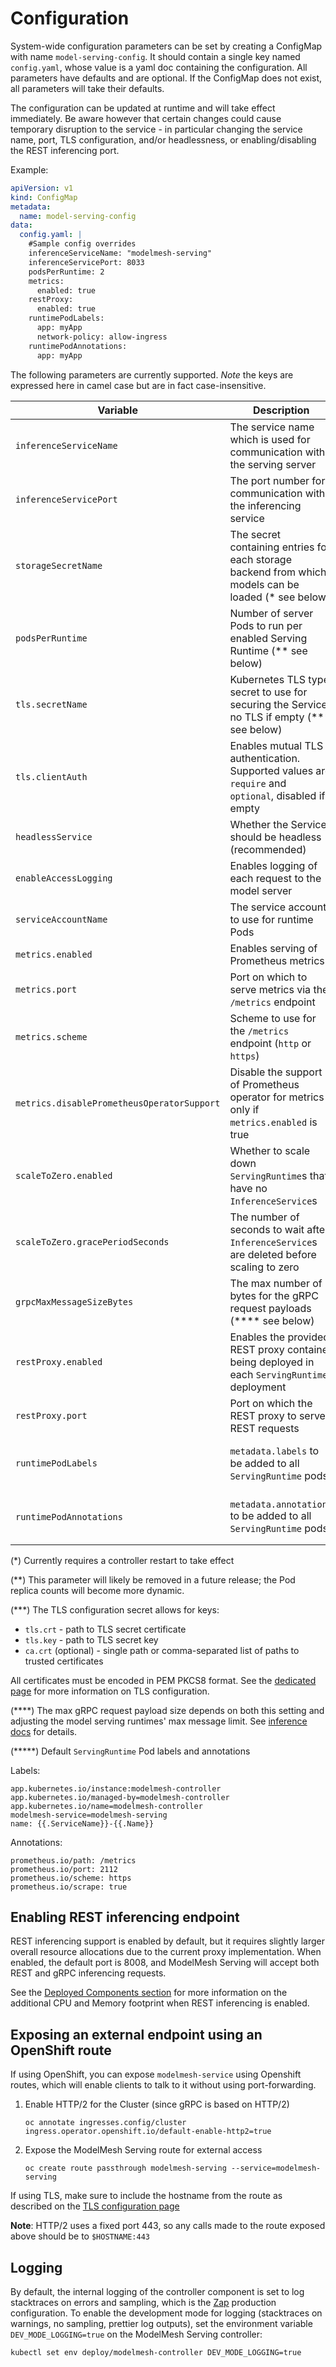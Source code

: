 # Configuration

System-wide configuration parameters can be set by creating a ConfigMap with name `model-serving-config`. It should contain a single key named `config.yaml`, whose value is a yaml doc containing the configuration. All parameters have defaults and are optional. If the ConfigMap does not exist, all parameters will take their defaults.

The configuration can be updated at runtime and will take effect immediately. Be aware however that certain changes could cause temporary disruption to the service - in particular changing the service name, port, TLS configuration, and/or headlessness, or enabling/disabling the REST inferencing port.

Example:

```yaml
apiVersion: v1
kind: ConfigMap
metadata:
  name: model-serving-config
data:
  config.yaml: |
    #Sample config overrides
    inferenceServiceName: "modelmesh-serving"
    inferenceServicePort: 8033
    podsPerRuntime: 2
    metrics:
      enabled: true
    restProxy:
      enabled: true
    runtimePodLabels:
      app: myApp
      network-policy: allow-ingress
    runtimePodAnnotations:
      app: myApp
```

The following parameters are currently supported. _Note_ the keys are expressed here in camel case but are in fact case-insensitive.

| Variable                                   | Description                                                                                           | Default                                    |
| ------------------------------------------ | ----------------------------------------------------------------------------------------------------- | ------------------------------------------ |
| `inferenceServiceName`                     | The service name which is used for communication with the serving server                              | `modelmesh-serving`                        |
| `inferenceServicePort`                     | The port number for communication with the inferencing service                                        | `8033`                                     |
| `storageSecretName`                        | The secret containing entries for each storage backend from which models can be loaded (\* see below) | `storage-config`                           |
| `podsPerRuntime`                           | Number of server Pods to run per enabled Serving Runtime (\*\* see below)                             | `2`                                        |
| `tls.secretName`                           | Kubernetes TLS type secret to use for securing the Service; no TLS if empty (\*\*\* see below)        |                                            |
| `tls.clientAuth`                           | Enables mutual TLS authentication. Supported values are `require` and `optional`, disabled if empty   |                                            |
| `headlessService`                          | Whether the Service should be headless (recommended)                                                  | `true`                                     |
| `enableAccessLogging`                      | Enables logging of each request to the model server                                                   | `false`                                    |
| `serviceAccountName`                       | The service account to use for runtime Pods                                                           | `modelmesh`                                |
| `metrics.enabled`                          | Enables serving of Prometheus metrics                                                                 | `true`                                     |
| `metrics.port`                             | Port on which to serve metrics via the `/metrics` endpoint                                            | `2112`                                     |
| `metrics.scheme`                           | Scheme to use for the `/metrics` endpoint (`http` or `https`)                                         | `https`                                    |
| `metrics.disablePrometheusOperatorSupport` | Disable the support of Prometheus operator for metrics only if `metrics.enabled` is true              | `false`                                    |
| `scaleToZero.enabled`                      | Whether to scale down `ServingRuntime`s that have no `InferenceService`s                              | `true`                                     |
| `scaleToZero.gracePeriodSeconds`           | The number of seconds to wait after `InferenceService`s are deleted before scaling to zero            | `60`                                       |
| `grpcMaxMessageSizeBytes`                  | The max number of bytes for the gRPC request payloads (\*\*\*\* see below)                            | `16777216` (16MiB)                         |
| `restProxy.enabled`                        | Enables the provided REST proxy container being deployed in each `ServingRuntime` deployment          | `true`                                     |
| `restProxy.port`                           | Port on which the REST proxy to serve REST requests                                                   | `8008`                                     |
| `runtimePodLabels`                         | `metadata.labels` to be added to all `ServingRuntime` pods                                            | (\*\*\*\*\*) See default labels below      |
| `runtimePodAnnotations`                    | `metadata.annotations` to be added to all `ServingRuntime` pods                                       | (\*\*\*\*\*) See default annotations below |

(\*) Currently requires a controller restart to take effect

(\*\*) This parameter will likely be removed in a future release; the Pod replica counts will become more dynamic.

(\*\*\*) The TLS configuration secret allows for keys:

- `tls.crt` - path to TLS secret certificate
- `tls.key` - path to TLS secret key
- `ca.crt` (optional) - single path or comma-separated list of paths to trusted certificates

All certificates must be encoded in PEM PKCS8 format. See the [dedicated page](./tls.md) for more information on TLS configuration.

(\*\*\*\*) The max gRPC request payload size depends on both this setting and adjusting the model serving runtimes' max message limit. See [inference docs](/docs/predictors/run-inference.md) for details.

(\*\*\*\*\*) Default `ServingRuntime` Pod labels and annotations

Labels:

```
app.kubernetes.io/instance:modelmesh-controller
app.kubernetes.io/managed-by=modelmesh-controller
app.kubernetes.io/name=modelmesh-controller
modelmesh-service=modelmesh-serving
name: {{.ServiceName}}-{{.Name}}
```

Annotations:

```
prometheus.io/path: /metrics
prometheus.io/port: 2112
prometheus.io/scheme: https
prometheus.io/scrape: true
```

## Enabling REST inferencing endpoint

REST inferencing support is enabled by default, but it requires slightly larger overall resource allocations due to the current proxy implementation. When enabled, the default port is 8008, and ModelMesh Serving will accept both REST and gRPC inferencing requests.

See the [Deployed Components section](../install/README.md#deployed-components) for more information on the additional CPU and Memory footprint when REST inferencing is enabled.

## Exposing an external endpoint using an OpenShift route

If using OpenShift, you can expose `modelmesh-service` using Openshift routes, which will enable clients to talk to it without using port-forwarding.

1.  Enable HTTP/2 for the Cluster (since gRPC is based on HTTP/2)

        oc annotate ingresses.config/cluster ingress.operator.openshift.io/default-enable-http2=true

2.  Expose the ModelMesh Serving route for external access

        oc create route passthrough modelmesh-serving --service=modelmesh-serving

If using TLS, make sure to include the hostname from the route as described on the [TLS configuration page](./tls.md#creating-tls-certificates-using-certmanager)

**Note**: HTTP/2 uses a fixed port 443, so any calls made to the route exposed above should be to `$HOSTNAME:443`

## Logging

By default, the internal logging of the controller component is set to log stacktraces on errors and sampling, which is the [Zap](https://pkg.go.dev/sigs.k8s.io/controller-runtime/pkg/log/zap#Options) production configuration. To enable the development mode for logging (stacktraces on warnings, no sampling, prettier log outputs), set the environment variable `DEV_MODE_LOGGING=true` on the ModelMesh Serving controller:

```sh
kubectl set env deploy/modelmesh-controller DEV_MODE_LOGGING=true
```
